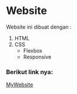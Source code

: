 # Website
Website ini dibuat dengan :
1. HTML
2. CSS
    * Flexbox
    * Responsive
### Berikut link nya:
[MyWebsite](https://rubianggoro1.netlify.com/)
